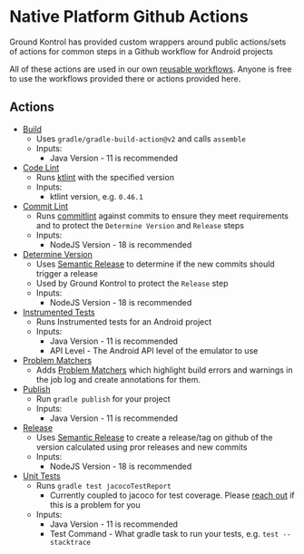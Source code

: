 # Native Platform Github Actions

Ground Kontrol has provided custom wrappers around public actions/sets of actions for common steps in a Github workflow for Android projects

All of these actions are used in our own [reusable workflows](https://github.com/krogertechnology/kap-np-android-workflows). Anyone is free to use the workflows provided there or actions provided here.

## Actions
- [Build](.github/actions/build)
    - Uses `gradle/gradle-build-action@v2` and calls `assemble`
    - Inputs:
        - Java Version - 11 is recommended
- [Code Lint](.github/actions/code-lint)
    - Runs [ktlint](https://github.com/pinterest/ktlint) with the specified version
    - Inputs:
        - ktlint version, e.g. `0.46.1`
- [Commit Lint](.github/actions/commit-lint)
    - Runs [commitlint](https://www.npmjs.com/package/@commitlint/cli) against commits to ensure they meet requirements and to protect the `Determine Version` and `Release` steps
    - Inputs:
        - NodeJS Version - 18 is recommended
- [Determine Version](.github/actions/determine-version)
    - Uses [Semantic Release](https://github.com/semantic-release/semantic-release) to determine if the new commits should trigger a release
    - Used by Ground Kontrol to protect the `Release` step
    - Inputs:
        - NodeJS Version - 18 is recommended
- [Instrumented Tests](.github/actions/instrumentation-test)
    - Runs Instrumented tests for an Android project
    - Inputs:
        - Java Version - 11 is recommended
        - API Level - The Android API level of the emulator to use
- [Problem Matchers](.github/actions/problem-matchers)
    - Adds [Problem Matchers](https://github.com/actions/toolkit/blob/main/docs/problem-matchers.md) which highlight build errors and warnings in the job log and create annotations for them.
- [Publish](.github/actions/publish)
    - Run `gradle publish` for your project
    - Inputs:
        - Java Version - 11 is recommended
- [Release](.github/actions/release)
    - Uses [Semantic Release](https://github.com/semantic-release/semantic-release) to create a release/tag on github of the version calculated using pror releases and new commits
    - Inputs:
        - NodeJS Version - 18 is recommended
- [Unit Tests](.github/actions/unit-tests)
    - Runs `gradle test jacocoTestReport`
        - Currently coupled to jacoco for test coverage. Please [reach out](https://teams.microsoft.com/l/channel/19%3a84c93131b09a414e807260913441f8d6%40thread.skype/Android?groupId=22436d9e-3df2-4bff-be35-074608859941&tenantId=8331e14a-9134-4288-bf5a-5e2c8412f074) if this is a problem for you
    - Inputs:
        - Java Version - 11 is recommended
        - Test Command - What gradle task to run your tests, e.g. `test --stacktrace`

